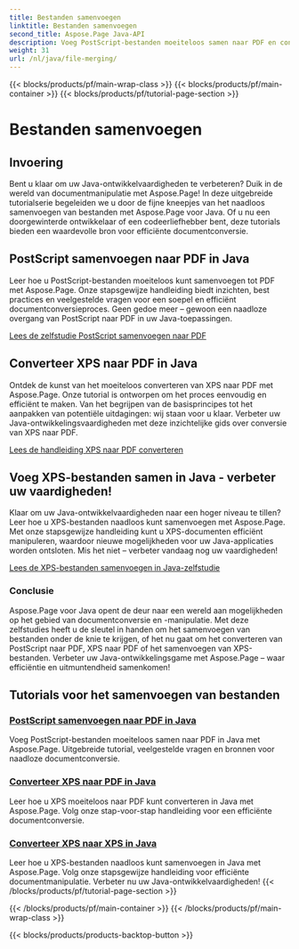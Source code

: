 ```yaml
---
title: Bestanden samenvoegen
linktitle: Bestanden samenvoegen
second_title: Aspose.Page Java-API
description: Voeg PostScript-bestanden moeiteloos samen naar PDF en converteer XPS naar PDF of XPS in Java met Aspose.Page. Volg stapsgewijze tutorials voor een naadloze documentconversie.
weight: 31
url: /nl/java/file-merging/
---
```


{{< blocks/products/pf/main-wrap-class >}}
{{< blocks/products/pf/main-container >}}
{{< blocks/products/pf/tutorial-page-section >}}

# Bestanden samenvoegen


## Invoering

Bent u klaar om uw Java-ontwikkelvaardigheden te verbeteren? Duik in de wereld van documentmanipulatie met Aspose.Page! In deze uitgebreide tutorialserie begeleiden we u door de fijne kneepjes van het naadloos samenvoegen van bestanden met Aspose.Page voor Java. Of u nu een doorgewinterde ontwikkelaar of een codeerliefhebber bent, deze tutorials bieden een waardevolle bron voor efficiënte documentconversie.

## PostScript samenvoegen naar PDF in Java

Leer hoe u PostScript-bestanden moeiteloos kunt samenvoegen tot PDF met Aspose.Page. Onze stapsgewijze handleiding biedt inzichten, best practices en veelgestelde vragen voor een soepel en efficiënt documentconversieproces. Geen gedoe meer – gewoon een naadloze overgang van PostScript naar PDF in uw Java-toepassingen.

[Lees de zelfstudie PostScript samenvoegen naar PDF](./postscript-to-pdf/)

## Converteer XPS naar PDF in Java

Ontdek de kunst van het moeiteloos converteren van XPS naar PDF met Aspose.Page. Onze tutorial is ontworpen om het proces eenvoudig en efficiënt te maken. Van het begrijpen van de basisprincipes tot het aanpakken van potentiële uitdagingen: wij staan voor u klaar. Verbeter uw Java-ontwikkelingsvaardigheden met deze inzichtelijke gids over conversie van XPS naar PDF.

[Lees de handleiding XPS naar PDF converteren](./xps-to-pdf/)

## Voeg XPS-bestanden samen in Java - verbeter uw vaardigheden!

Klaar om uw Java-ontwikkelvaardigheden naar een hoger niveau te tillen? Leer hoe u XPS-bestanden naadloos kunt samenvoegen met Aspose.Page. Met onze stapsgewijze handleiding kunt u XPS-documenten efficiënt manipuleren, waardoor nieuwe mogelijkheden voor uw Java-applicaties worden ontsloten. Mis het niet – verbeter vandaag nog uw vaardigheden!

[Lees de XPS-bestanden samenvoegen in Java-zelfstudie](./xps-to-xps/)

### Conclusie

Aspose.Page voor Java opent de deur naar een wereld aan mogelijkheden op het gebied van documentconversie en -manipulatie. Met deze zelfstudies heeft u de sleutel in handen om het samenvoegen van bestanden onder de knie te krijgen, of het nu gaat om het converteren van PostScript naar PDF, XPS naar PDF of het samenvoegen van XPS-bestanden. Verbeter uw Java-ontwikkelingsgame met Aspose.Page – waar efficiëntie en uitmuntendheid samenkomen!
## Tutorials voor het samenvoegen van bestanden
### [PostScript samenvoegen naar PDF in Java](./postscript-to-pdf/)
Voeg PostScript-bestanden moeiteloos samen naar PDF in Java met Aspose.Page. Uitgebreide tutorial, veelgestelde vragen en bronnen voor naadloze documentconversie.
### [Converteer XPS naar PDF in Java](./xps-to-pdf/)
Leer hoe u XPS moeiteloos naar PDF kunt converteren in Java met Aspose.Page. Volg onze stap-voor-stap handleiding voor een efficiënte documentconversie.
### [Converteer XPS naar XPS in Java](./xps-to-xps/)
Leer hoe u XPS-bestanden naadloos kunt samenvoegen in Java met Aspose.Page. Volg onze stapsgewijze handleiding voor efficiënte documentmanipulatie. Verbeter nu uw Java-ontwikkelvaardigheden!
{{< /blocks/products/pf/tutorial-page-section >}}

{{< /blocks/products/pf/main-container >}}
{{< /blocks/products/pf/main-wrap-class >}}

{{< blocks/products/products-backtop-button >}}
